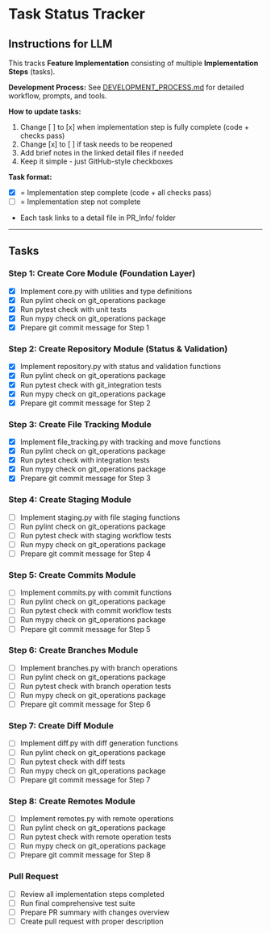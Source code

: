 # Task Status Tracker

## Instructions for LLM

This tracks **Feature Implementation** consisting of multiple **Implementation Steps** (tasks).

**Development Process:** See [DEVELOPMENT_PROCESS.md](./DEVELOPMENT_PROCESS.md) for detailed workflow, prompts, and tools.

**How to update tasks:**
1. Change [ ] to [x] when implementation step is fully complete (code + checks pass)
2. Change [x] to [ ] if task needs to be reopened
3. Add brief notes in the linked detail files if needed
4. Keep it simple - just GitHub-style checkboxes

**Task format:**
- [x] = Implementation step complete (code + all checks pass)
- [ ] = Implementation step not complete
- Each task links to a detail file in PR_Info/ folder

---

## Tasks

### Step 1: Create Core Module (Foundation Layer)
- [x] Implement core.py with utilities and type definitions
- [x] Run pylint check on git_operations package
- [x] Run pytest check with unit tests
- [x] Run mypy check on git_operations package
- [x] Prepare git commit message for Step 1

### Step 2: Create Repository Module (Status & Validation)
- [x] Implement repository.py with status and validation functions
- [x] Run pylint check on git_operations package
- [x] Run pytest check with git_integration tests
- [x] Run mypy check on git_operations package
- [x] Prepare git commit message for Step 2

### Step 3: Create File Tracking Module
- [x] Implement file_tracking.py with tracking and move functions
- [x] Run pylint check on git_operations package
- [x] Run pytest check with integration tests
- [x] Run mypy check on git_operations package
- [x] Prepare git commit message for Step 3

### Step 4: Create Staging Module
- [ ] Implement staging.py with file staging functions
- [ ] Run pylint check on git_operations package
- [ ] Run pytest check with staging workflow tests
- [ ] Run mypy check on git_operations package
- [ ] Prepare git commit message for Step 4

### Step 5: Create Commits Module
- [ ] Implement commits.py with commit functions
- [ ] Run pylint check on git_operations package
- [ ] Run pytest check with commit workflow tests
- [ ] Run mypy check on git_operations package
- [ ] Prepare git commit message for Step 5

### Step 6: Create Branches Module
- [ ] Implement branches.py with branch operations
- [ ] Run pylint check on git_operations package
- [ ] Run pytest check with branch operation tests
- [ ] Run mypy check on git_operations package
- [ ] Prepare git commit message for Step 6

### Step 7: Create Diff Module
- [ ] Implement diff.py with diff generation functions
- [ ] Run pylint check on git_operations package
- [ ] Run pytest check with diff tests
- [ ] Run mypy check on git_operations package
- [ ] Prepare git commit message for Step 7

### Step 8: Create Remotes Module
- [ ] Implement remotes.py with remote operations
- [ ] Run pylint check on git_operations package
- [ ] Run pytest check with remote operation tests
- [ ] Run mypy check on git_operations package
- [ ] Prepare git commit message for Step 8

### Pull Request
- [ ] Review all implementation steps completed
- [ ] Run final comprehensive test suite
- [ ] Prepare PR summary with changes overview
- [ ] Create pull request with proper description